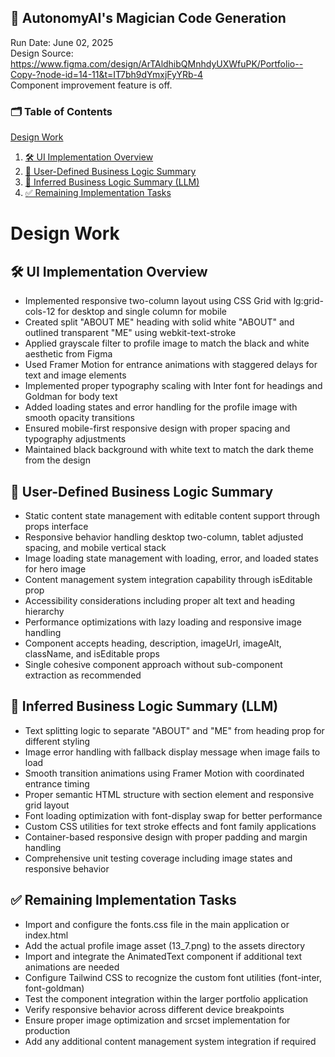 
## 🧙 AutonomyAI's Magician Code Generation
Run Date: June 02, 2025  
Design Source: https://www.figma.com/design/ArTAldhibQMnhdyUXWfuPK/Portfolio--Copy-?node-id=14-11&t=IT7bh9dYmxjFyYRb-4  
Component improvement feature is off.

### 🗂 Table of Contents
[Design Work](#design-work)
1. [🛠 UI Implementation Overview](#🛠-ui-implementation-overview)
2. [🧠 User-Defined Business Logic Summary](#🧠-user-defined-business-logic-summary)
3. [🤖 Inferred Business Logic Summary (LLM)](#🤖-inferred-business-logic-summary-llm)
4. [✅ Remaining Implementation Tasks](#✅-remaining-implementation-tasks)


# Design Work
## 🛠 UI Implementation Overview
- Implemented responsive two-column layout using CSS Grid with lg:grid-cols-12 for desktop and single column for mobile
- Created split "ABOUT ME" heading with solid white "ABOUT" and outlined transparent "ME" using webkit-text-stroke
- Applied grayscale filter to profile image to match the black and white aesthetic from Figma
- Used Framer Motion for entrance animations with staggered delays for text and image elements
- Implemented proper typography scaling with Inter font for headings and Goldman for body text
- Added loading states and error handling for the profile image with smooth opacity transitions
- Ensured mobile-first responsive design with proper spacing and typography adjustments
- Maintained black background with white text to match the dark theme from the design

## 🧠 User-Defined Business Logic Summary
- Static content state management with editable content support through props interface
- Responsive behavior handling desktop two-column, tablet adjusted spacing, and mobile vertical stack
- Image loading state management with loading, error, and loaded states for hero image
- Content management system integration capability through isEditable prop
- Accessibility considerations including proper alt text and heading hierarchy
- Performance optimizations with lazy loading and responsive image handling
- Component accepts heading, description, imageUrl, imageAlt, className, and isEditable props
- Single cohesive component approach without sub-component extraction as recommended

## 🤖 Inferred Business Logic Summary (LLM)
- Text splitting logic to separate "ABOUT" and "ME" from heading prop for different styling
- Image error handling with fallback display message when image fails to load
- Smooth transition animations using Framer Motion with coordinated entrance timing
- Proper semantic HTML structure with section element and responsive grid layout
- Font loading optimization with font-display swap for better performance
- Custom CSS utilities for text stroke effects and font family applications
- Container-based responsive design with proper padding and margin handling
- Comprehensive unit testing coverage including image states and responsive behavior

## ✅ Remaining Implementation Tasks
- Import and configure the fonts.css file in the main application or index.html
- Add the actual profile image asset (13_7.png) to the assets directory
- Import and integrate the AnimatedText component if additional text animations are needed
- Configure Tailwind CSS to recognize the custom font utilities (font-inter, font-goldman)
- Test the component integration within the larger portfolio application
- Verify responsive behavior across different device breakpoints
- Ensure proper image optimization and srcset implementation for production
- Add any additional content management system integration if required
